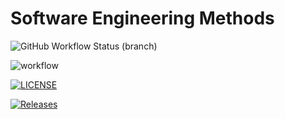 
# Software Engineering Methods
![GitHub Workflow Status (branch)](https://img.shields.io/github/workflow/status/moeni12/Team/A%20workflow%20for%20my%20Team%20App/master?style=flat-square)

![workflow](https://github.com/moeni12/Team/actions/workflows/main.yml/badge.svg)

[![LICENSE](https://img.shields.io/github/license/moeni12/Team.svg?style=flat-square)](https://github.com/moeni12/Team/blob/master/LICENSE)

[![Releases](https://img.shields.io/github/release/moeni12/Team/all.svg?style=flat-square)](https://github.com/moeni12/Team/releases)